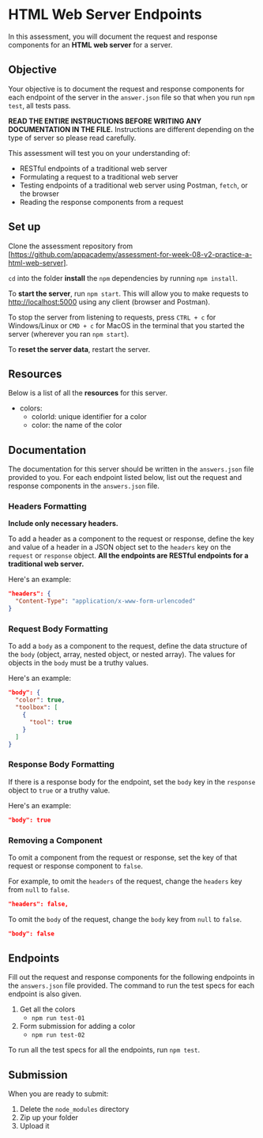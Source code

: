 # HTML Web Server Endpoints

In this assessment, you will document the request and response components for
an **HTML web server** for a server.

## Objective

Your objective is to document the request and response components for each
endpoint of the server in the `answer.json` file so that when you run
`npm test`, all tests pass.

**READ THE ENTIRE INSTRUCTIONS BEFORE WRITING ANY DOCUMENTATION IN THE FILE.**
Instructions are different depending on the type of server so please read
carefully.

This assessment will test you on your understanding of:

- RESTful endpoints of a traditional web server
- Formulating a request to a traditional web server
- Testing endpoints of a traditional web server using Postman, `fetch`, or the
  browser
- Reading the response components from a request

## Set up

Clone the assessment repository from
[https://github.com/appacademy/assessment-for-week-08-v2-practice-a-html-web-server].

`cd` into the folder **install** the `npm` dependencies by running
`npm install`.

To **start the server**, run `npm start`. This will allow you to make requests
to [http://localhost:5000] using any client (browser and Postman).

To stop the server from listening to requests, press `CTRL + c` for
Windows/Linux or `CMD + c` for MacOS in the terminal that you started the server
(wherever you ran `npm start`).

To **reset the server data**, restart the server.

## Resources

Below is a list of all the **resources** for this server.

- colors:
  - colorId: unique identifier for a color
  - color: the name of the color

## Documentation

The documentation for this server should be written in the `answers.json` file
provided to you. For each endpoint listed below, list out the request and
response components in the `answers.json` file.

### Headers Formatting

**Include only necessary headers.**

To add a header as a component to the request or response, define the key and
value of a header in a JSON object set to the `headers` key on the `request`
or `response` object. **All the endpoints are RESTful endpoints for a
traditional web server.**

Here's an example:

```json
"headers": {
  "Content-Type": "application/x-www-form-urlencoded"
}
```

### Request Body Formatting

To add a `body` as a component to the request, define the data structure of the
`body` (object, array, nested object, or nested array). The values for objects
in the `body` must be a truthy values.

Here's an example:

```json
"body": {
  "color": true,
  "toolbox": [
    {
      "tool": true
    }
  ]
}
```

### Response Body Formatting

If there is a response body for the endpoint, set the `body` key in the
`response` object to `true` or a truthy value.

Here's an example:

```json
"body": true
```

### Removing a Component

To omit a component from the request or response, set the key of that request
or response component to `false`.

For example, to omit the `headers` of the request, change the `headers` key from
`null` to `false`.

```json
"headers": false,
```

To omit the `body` of the request, change the `body` key from `null` to `false`.

```json
"body": false
```

## Endpoints

Fill out the request and response components for the following endpoints in the
`answers.json` file provided. The command to run the test specs for each
endpoint is also given.

1. Get all the colors
   - `npm run test-01`
2. Form submission for adding a color
   - `npm run test-02`

To run all the test specs for all the endpoints, run `npm test`.

## Submission

When you are ready to submit:

1. Delete the `node_modules` directory
2. Zip up your folder
3. Upload it

[http://localhost:5000]: http://localhost:5000
[https://github.com/appacademy/assessment-for-week-08-v2-practice-a-html-web-server]: https://github.com/appacademy/assessment-for-week-08-v2-practice-a-html-web-server